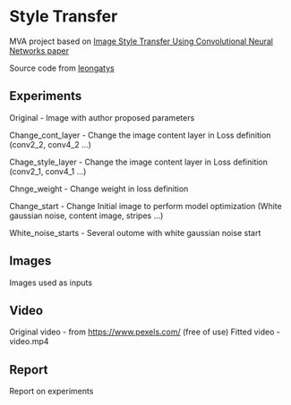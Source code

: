 # Style Transfer
MVA project based on [Image Style Transfer Using Convolutional Neural Networks paper](https://zpascal.net/cvpr2016/Gatys_Image_Style_Transfer_CVPR_2016_paper.pdf)

Source code from [leongatys](https://github.com/leongatys/PytorchNeuralStyleTransfer)

## Experiments
Original - Image with author proposed parameters

Change_cont_layer - Change the image content layer in Loss definition (conv2_2, conv4_2 ...)

Chage_style_layer - Change the image content layer in Loss definition (conv2_1, conv4_1 ...) 

Chnge_weight - Change weight in loss definition 

Change_start - Change Initial image to perform model optimization (White gaussian noise, content image, stripes ...)

White_noise_starts - Several outome with white gaussian noise start

## Images
Images used as inputs

## Video
Original video - from https://www.pexels.com/ (free of use)
Fitted video - video.mp4

## Report
Report on experiments



